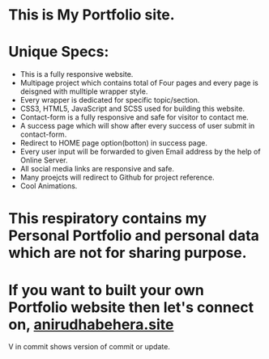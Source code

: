 # This is My Portfolio site.

# Unique Specs: 
* This is a fully responsive website.
* Multipage project which contains total of Four pages and every page is deisgned with mulltiple wrapper style.
* Every wrapper is dedicated for specific topic/section.
* CSS3, HTML5, JavaScript and SCSS used for building this website.
* Contact-form is a fully responsive and safe for visitor to contact me.
* A success page which will show after every success of user submit in contact-form.
* Redirect to HOME page option(botton) in success page.
* Every user input will be forwarded to given Email address by the help of Online Server.
* All social media links are responsive and safe.
* Many proejcts will redirect to Github for project reference.
* Cool Animations.


# This respiratory contains my Personal Portfolio and personal data which are not for sharing purpose.
# If you want to built your own Portfolio website then let's connect on, [anirudhabehera.site](https://anirudhabehera.site/)
V in commit shows version of commit or update.
